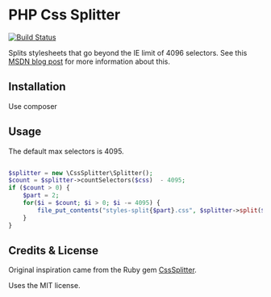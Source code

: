 PHP Css Splitter
================

[![Build Status](https://travis-ci.org/dlundgren/php-css-splitter.svg?branch=master)](https://travis-ci.org/dlundgren/php-css-splitter)

Splits stylesheets that go beyond the IE limit of 4096 selectors. See this [MSDN blog post](http://blogs.msdn.com/b/ieinternals/archive/2011/05/14/internet-explorer-stylesheet-rule-selector-import-sheet-limit-maximum.aspx) for more information about this.

## Installation

Use composer

## Usage

The default max selectors is 4095.

```php

$splitter = new \CssSplitter\Splitter();
$count = $splitter->countSelectors($css)  - 4095;
if ($count > 0) {
    $part = 2;
    for($i = $count; $i > 0; $i -= 4095) {
        file_put_contents("styles-split{$part}.css", $splitter->split($css, 2));
    }
}


```
## Credits & License

Original inspiration came from the Ruby gem [CssSplitter](https://github.com/zweilove/css_splitter).

Uses the MIT license.
